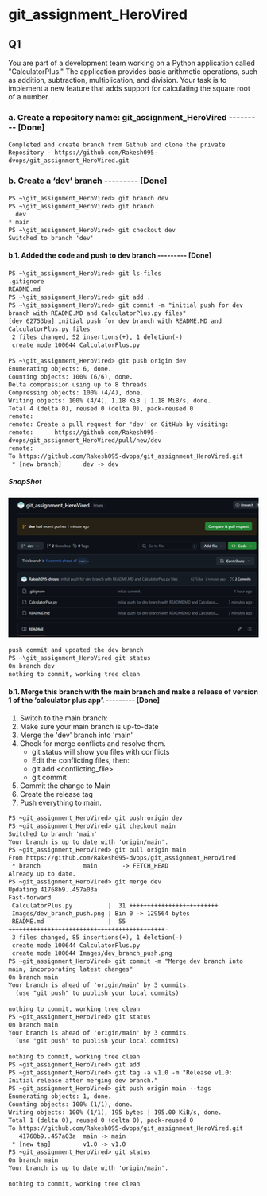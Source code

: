 # git_assignment_HeroVired

## Q1
 You are part of a development team working on a Python application called "CalculatorPlus." The application provides basic arithmetic operations, such as addition, subtraction, multiplication, and division. Your task is to implement a new feature that adds support for calculating the square root of a number.

### a. Create a repository name: git_assignment_HeroVired --------- [Done] 
```
Completed and create branch from Github and clone the private Repository - https://github.com/Rakesh095-dvops/git_assignment_HeroVired.git
```
### b. Create a ‘dev’ branch --------- [Done]
```
PS ~\git_assignment_HeroVired> git branch dev 
PS ~\git_assignment_HeroVired> git branch 
  dev
* main
PS ~\git_assignment_HeroVired> git checkout dev    
Switched to branch 'dev'
```
#### b.1. Added the code and push to dev branch --------- [Done]
```
PS ~\git_assignment_HeroVired> git ls-files
.gitignore
README.md
PS ~\git_assignment_HeroVired> git add .
PS ~\git_assignment_HeroVired> git commit -m "initial push for dev branch with README.MD and CalculatorPlus.py files"
[dev 62753ba] initial push for dev branch with README.MD and CalculatorPlus.py files
 2 files changed, 52 insertions(+), 1 deletion(-)
 create mode 100644 CalculatorPlus.py

PS ~\git_assignment_HeroVired> git push origin dev   
Enumerating objects: 6, done.
Counting objects: 100% (6/6), done.
Delta compression using up to 8 threads
Compressing objects: 100% (4/4), done.
Writing objects: 100% (4/4), 1.18 KiB | 1.18 MiB/s, done.
Total 4 (delta 0), reused 0 (delta 0), pack-reused 0
remote: 
remote: Create a pull request for 'dev' on GitHub by visiting:
remote:      https://github.com/Rakesh095-dvops/git_assignment_HeroVired/pull/new/dev
remote:
To https://github.com/Rakesh095-dvops/git_assignment_HeroVired.git
 * [new branch]      dev -> dev

```
##### SnapShot 
![alt text](Images/dev_branch_push.png)

```
push commit and updated the dev branch 
PS ~\git_assignment_HeroVired git status
On branch dev
nothing to commit, working tree clean

```
#### b.1. Merge this branch with the main branch and make a release of version 1 of the ‘calculator plus app’. --------- [Done]
1. Switch to the main branch:
2. Make sure your main branch is up-to-date
3. Merge the 'dev' branch into 'main'
4. Check for merge conflicts and resolve them.
    - git status will show you files with conflicts
    - Edit the conflicting files, then:
    - git add <conflicting_file>
    - git commit
5. Commit the change to Main
6. Create the release tag
7. Push everything to main.
```
PS ~git_assignment_HeroVired> git push origin dev
PS ~git_assignment_HeroVired> git checkout main
Switched to branch 'main'
Your branch is up to date with 'origin/main'.
PS ~git_assignment_HeroVired> git pull origin main
From https://github.com/Rakesh095-dvops/git_assignment_HeroVired
 * branch            main       -> FETCH_HEAD
Already up to date.
PS ~git_assignment_HeroVired> git merge dev
Updating 41768b9..457a03a
Fast-forward
 CalculatorPlus.py          |  31 +++++++++++++++++++++++++
 Images/dev_branch_push.png | Bin 0 -> 129564 bytes
 README.md                  |  55 ++++++++++++++++++++++++++++++++++++++++++++-
 3 files changed, 85 insertions(+), 1 deletion(-)
 create mode 100644 CalculatorPlus.py
 create mode 100644 Images/dev_branch_push.png
PS ~git_assignment_HeroVired> git commit -m "Merge dev branch into main, incorporating latest changes"
On branch main
Your branch is ahead of 'origin/main' by 3 commits.
  (use "git push" to publish your local commits)

nothing to commit, working tree clean
PS ~git_assignment_HeroVired> git status
On branch main
Your branch is ahead of 'origin/main' by 3 commits.
  (use "git push" to publish your local commits)

nothing to commit, working tree clean
PS ~git_assignment_HeroVired> git add .
PS ~git_assignment_HeroVired> git tag -a v1.0 -m "Release v1.0: Initial release after merging dev branch."
PS ~git_assignment_HeroVired> git push origin main --tags
Enumerating objects: 1, done.
Counting objects: 100% (1/1), done.
Writing objects: 100% (1/1), 195 bytes | 195.00 KiB/s, done.
Total 1 (delta 0), reused 0 (delta 0), pack-reused 0
To https://github.com/Rakesh095-dvops/git_assignment_HeroVired.git
   41768b9..457a03a  main -> main
 * [new tag]         v1.0 -> v1.0
PS ~git_assignment_HeroVired> git status
On branch main
Your branch is up to date with 'origin/main'.

nothing to commit, working tree clean

```